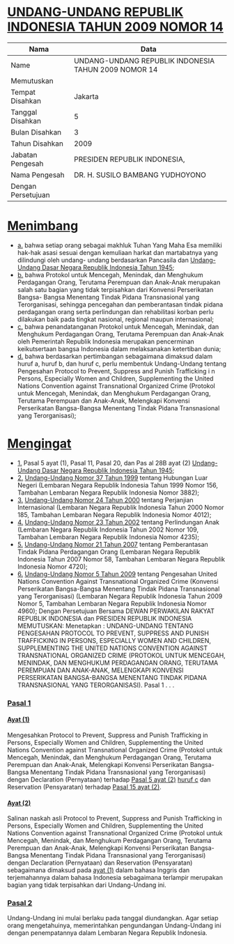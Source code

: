 # [UNDANG-UNDANG REPUBLIK INDONESIA TAHUN 2009 NOMOR 14](http://example.org/legal/document/uu/2009/14)

| Nama | Data |
| ------ | ----- |
|Name|UNDANG-UNDANG REPUBLIK INDONESIA TAHUN 2009 NOMOR 14|
|Memutuskan||
|Tempat Disahkan|Jakarta|
|Tanggal Disahkan|5|
|Bulan Disahkan|3|
|Tahun Disahkan|2009|
|Jabatan Pengesah|PRESIDEN REPUBLIK INDONESIA,|
|Nama Pengesah|DR. H. SUSILO BAMBANG YUDHOYONO|
|Dengan Persetujuan||
# [Menimbang](http://example.org/legal/document/uu/2009/14/menimbang)

* [a.](http://example.org/legal/document/uu/2009/14/menimbang/point/a) bahwa setiap orang sebagai makhluk Tuhan Yang Maha Esa memiliki hak-hak asasi sesuai dengan kemuliaan harkat dan martabatnya yang dilindungi oleh undang- undang berdasarkan Pancasila dan [Undang-Undang Dasar Negara Republik Indonesia Tahun 1945](http://example.org/legal/document/uu);
* [b.](http://example.org/legal/document/uu/2009/14/menimbang/point/b) bahwa Protokol untuk Mencegah, Menindak, dan Menghukum Perdagangan Orang, Terutama Perempuan dan Anak-Anak merupakan salah satu bagian yang tidak terpisahkan dari Konvensi Perserikatan Bangsa- Bangsa Menentang Tindak Pidana Transnasional yang Terorganisasi, sehingga pencegahan dan pemberantasan tindak pidana perdagangan orang serta perlindungan dan rehabilitasi korban perlu dilakukan baik pada tingkat nasional, regional maupun internasional;
* [c.](http://example.org/legal/document/uu/2009/14/menimbang/point/c) bahwa penandatanganan Protokol untuk Mencegah, Menindak, dan Menghukum Perdagangan Orang, Terutama Perempuan dan Anak-Anak oleh Pemerintah Republik Indonesia merupakan pencerminan keikutsertaan bangsa Indonesia dalam melaksanakan ketertiban dunia;
* [d.](http://example.org/legal/document/uu/2009/14/menimbang/point/d) bahwa berdasarkan pertimbangan sebagaimana dimaksud dalam huruf a, huruf b, dan huruf c, perlu membentuk Undang-Undang tentang Pengesahan Protocol to Prevent, Suppress and Punish Trafficking i n Persons, Especially Women and Children, Supplementing the United Nations Convention against Transnational Organized Crime (Protokol untuk Mencegah, Menindak, dan Menghukum Perdagangan Orang, Terutama Perempuan dan Anak-Anak, Melengkapi Konvensi Perserikatan Bangsa-Bangsa Menentang Tindak Pidana Transnasional yang Terorganisasi);
# [Mengingat](http://example.org/legal/document/uu/2009/14/mengingat)

* [1.](http://example.org/legal/document/uu/2009/14/mengingat/point/0001) Pasal 5 ayat (1), Pasal 11, Pasal 20, dan Pas al 28B ayat (2) [Undang-Undang Dasar Negara Republik Indonesia Tahun 1945](http://example.org/legal/document/uu);
* [2.](http://example.org/legal/document/uu/2009/14/mengingat/point/0002) [Undang-Undang Nomor 37 Tahun 1999](http://example.org/legal/document/uu/1999/37) tentang Hubungan Luar Negeri (Lembaran Negara Republik Indonesia Tahun 1999 Nomor 156, Tambahan Lembaran Negara Republik Indonesia Nomor 3882);
* [3.](http://example.org/legal/document/uu/2009/14/mengingat/point/0003) [Undang-Undang Nomor 24 Tahun 2000](http://example.org/legal/document/uu/2000/24) tentang Perjanjian Internasional (Lembaran Negara Republik Indonesia Tahun 2000 Nomor 185, Tambahan Lembaran Negara Republik Indonesia Nomor 4012);
* [4.](http://example.org/legal/document/uu/2009/14/mengingat/point/0004) [Undang-Undang Nomor 23 Tahun 2002](http://example.org/legal/document/uu/2002/23) tentang Perlindungan Anak (Lembaran Negara Republik Indonesia Tahun 2002 Nomor 109, Tambahan Lembaran Negara Republik Indonesia Nomor 4235);
* [5.](http://example.org/legal/document/uu/2009/14/mengingat/point/0005) [Undang-Undang Nomor 21 Tahun 2007](http://example.org/legal/document/uu/2007/21) tentang Pemberantasan Tindak Pidana Perdagangan Orang (Lembaran Negara Republik Indonesia Tahun 2007 Nomor 58, Tambahan Lembaran Negara Republik Indonesia Nomor 4720);
* [6.](http://example.org/legal/document/uu/2009/14/mengingat/point/0006) [Undang-Undang Nomor 5 Tahun 2009](http://example.org/legal/document/uu/2009/5) tentang Pengesahan United Nations Convention Against Transnational Organized Crime (Konvensi Perserikatan Bangsa-Bangsa Menentang Tindak Pidana Transnasional yang Terorganisasi) (Lembaran Negara Republik Indonesia Tahun 2009 Nomor 5, Tambahan Lembaran Negara Republik Indonesia Nomor 4960); Dengan Persetujuan Bersama DEWAN PERWAKILAN RAKYAT REPUBLIK INDONESIA dan PRESIDEN REPUBLIK INDONESIA MEMUTUSKAN: Menetapkan : UNDANG-UNDANG TENTANG PENGESAHAN PROTOCOL TO PREVENT, SUPPRESS AND PUNISH TRAFFICKING IN PERSONS, ESPECIALLY WOMEN AND CHILDREN, SUPPLEMENTING THE UNITED NATIONS CONVENTION AGAINST TRANSNATIONAL ORGANIZED CRIME (PROTOKOL UNTUK MENCEGAH, MENINDAK, DAN MENGHUKUM PERDAGANGAN ORANG, TERUTAMA PEREMPUAN DAN ANAK-ANAK, MELENGKAPI KONVENSI PERSERIKATAN BANGSA-BANGSA MENENTANG TINDAK PIDANA TRANSNASIONAL YANG TERORGANISASI). Pasal 1 . . .

### [Pasal 1](http://example.org/legal/document/uu/2009/14/pasal/0001)

#### [Ayat (1)](http://example.org/legal/document/uu/2009/14/pasal/0001/version/20090305/ayat/0001)
Mengesahkan Protocol to Prevent, Suppress and Punish Trafficking in Persons, Especially Women and Children, Supplementing the United Nations Convention against Transnational Organized Crime (Protokol untuk Mencegah, Menindak, dan Menghukum Perdagangan Orang, Terutama Perempuan dan Anak-Anak, Melengkapi Konvensi Perserikatan Bangsa-Bangsa Menentang Tindak Pidana Transnasional yang Terorganisasi) dengan Declaration (Pernyataan) terhadap [Pasal 5 ayat (2)](http://example.org/legal/document/uu/2009/14/pasal/0001/version/20090305/ayat/0002) [huruf c](http://example.org/legal/document/uu/2009/14/pasal/0001/version/20090305/point/c) dan Reservation (Pensyaratan) terhadap [Pasal 15 ayat (2)](http://example.org/legal/document/uu/2009/14/pasal/0001/version/20090305/ayat/0002).

#### [Ayat (2)](http://example.org/legal/document/uu/2009/14/pasal/0001/version/20090305/ayat/0002)
Salinan naskah asli Protocol to Prevent, Suppress and Punish Trafficking in Persons, Especially Women and Children, Supplementing the United Nations Convention against Transnational Organized Crime (Protokol untuk Mencegah, Menindak, dan Menghukum Perdagangan Orang, Terutama Perempuan dan Anak-Anak, Melengkapi Konvensi Perserikatan Bangsa-Bangsa Menentang Tindak Pidana Transnasional yang Terorganisasi) dengan Declaration (Pernyataan) dan Reservation (Pensyaratan) sebagaimana dimaksud pada [ayat (1)](http://example.org/legal/document/uu/2009/14/pasal/0001/version/20090305/ayat/0001) dalam bahasa Inggris dan terjemahannya dalam bahasa Indonesia sebagaimana terlampir merupakan bagian yang tidak terpisahkan dari Undang-Undang ini.


### [Pasal 2](http://example.org/legal/document/uu/2009/14/pasal/0002)
Undang-Undang ini mulai berlaku pada tanggal diundangkan. Agar setiap orang mengetahuinya, memerintahkan pengundangan Undang-Undang ini dengan penempatannya dalam Lembaran Negara Republik Indonesia.
